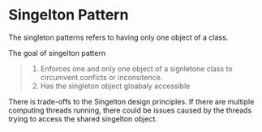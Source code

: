 # Singelton Pattern

The singleton patterns refers to having only one object of a class.

The goal of singelton pattern
>1. Enforces one and only one object of a signletone class to circumvent conficts or inconsitence.
>2. Has the singleton object gloabaly accessible

There is trade-offs to the Singelton design principles. If there are multiple computing threads running, there could be issues caused by the threads trying to access the shared singelton object.
